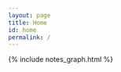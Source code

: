 ```yaml
---
layout: page
title: Home
id: home
permalink: /
---
```

<!-- <div class="full">
  <div class="topics">    
    <button class="intenal-link custom-btn btn-1">Product</button><br>
    <button class="custom-btn btn-1">UI/UX</button><br>
    <button class="custom-btn btn-1">Growth</button><br>
    <button class="custom-btn btn-1">Data Science</button><br>
    <button class="custom-btn btn-1">Crypto</button><br>
    <button class="custom-btn btn-1">Other</button><br>
    <hr style="width:50%; margin:0 auto">
  </div>
  <div class="map">
    
  </div>
</div> -->

<div style="margin:0 auto"> 
  {% include notes_graph.html %}
</div> 

<style>
  .wrapper {
    max-width: 80em;
  }
</style>
